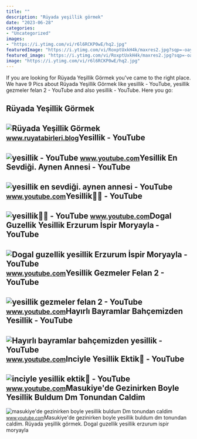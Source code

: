 ```yaml
---
title: ""
description: "Rüyada yeşillik görmek"
date: "2023-06-28"
categories:
- "Uncategorized"
images:
- "https://i.ytimg.com/vi/r6l6RCKP0wE/hq2.jpg"
featuredImage: "https://i.ytimg.com/vi/RoxptUxkH4k/maxres2.jpg?sqp=-oaymwEoCIAKENAF8quKqQMcGADwAQH4AYwCgALgA4oCDAgAEAEYZSBTKFUwDw==&amp;rs=AOn4CLCC2nLMh67m1rOraAl9jbbIfH7R5A"
featured_image: "https://i.ytimg.com/vi/RoxptUxkH4k/maxres2.jpg?sqp=-oaymwEoCIAKENAF8quKqQMcGADwAQH4AYwCgALgA4oCDAgAEAEYZSBTKFUwDw==&amp;rs=AOn4CLCC2nLMh67m1rOraAl9jbbIfH7R5A"
image: "https://i.ytimg.com/vi/r6l6RCKP0wE/hq2.jpg"
---
```


If you are looking for Rüyada Yeşillik Görmek you've came to the right place. We have 9 Pics about Rüyada Yeşillik Görmek like yesillik - YouTube, yesillik gezmeler felan 2 - YouTube and also yesillik - YouTube. Here you go:

Rüyada Yeşillik Görmek
----------------------

 ![Rüyada Yeşillik Görmek](https://www.ruyatabirleri.blog/wp-content/uploads/2019/01/a2-8.jpg) <small>www.ruyatabirleri.blog</small>Yesillik - YouTube
------------------

 ![yesillik - YouTube](https://i.ytimg.com/vi/JivNhpoPb1Y/maxres2.jpg?sqp=-oaymwEoCIAKENAF8quKqQMcGADwAQH4AZQDgALQBYoCDAgAEAEYYSBhKGEwDw==&rs=AOn4CLA64TZGenLXfYUT9aZQetRAsMlO2g) <small>www.youtube.com</small>Yesillik En Sevdiği. Aynen Annesi - YouTube
-------------------------------------------

 ![yesillik en sevdiği. aynen annesi - YouTube](https://i.ytimg.com/vi/RoxptUxkH4k/maxres2.jpg?sqp=-oaymwEoCIAKENAF8quKqQMcGADwAQH4AYwCgALgA4oCDAgAEAEYZSBTKFUwDw==&rs=AOn4CLCC2nLMh67m1rOraAl9jbbIfH7R5A) <small>www.youtube.com</small>Yesillik🎹🎹 - YouTube
--------------------

 ![yesillik🎹🎹 - YouTube](https://i.ytimg.com/vi/r6l6RCKP0wE/hq2.jpg) <small>www.youtube.com</small>Dogal Guzellik Yesillik Erzurum İspir Moryayla - YouTube
--------------------------------------------------------

 ![Dogal guzellik yesillik Erzurum İspir Moryayla - YouTube](https://i.ytimg.com/vi/aOyk8YRIrRE/maxresdefault.jpg) <small>www.youtube.com</small>Yesillik Gezmeler Felan 2 - YouTube
-----------------------------------

 ![yesillik gezmeler felan 2 - YouTube](https://i.ytimg.com/vi/n9DCejNzYVA/maxresdefault.jpg) <small>www.youtube.com</small>Hayırlı Bayramlar Bahçemizden Yesillik - YouTube
------------------------------------------------

 ![Hayırlı bayramlar bahçemizden yesillik - YouTube](https://i.ytimg.com/vi/oSIHXPqcO_Y/maxresdefault.jpg?sqp=-oaymwEmCIAKENAF8quKqQMa8AEB-AH-CYAC0AWKAgwIABABGEYgZShEMA8=&rs=AOn4CLBo5D4ZsQUsBtUwXZ6hQ4-o71Rb8A) <small>www.youtube.com</small>Inciyle Yesillik Ektik🥰 - YouTube
---------------------------------

 ![inciyle yesillik ektik🥰 - YouTube](https://i.ytimg.com/vi/aSJRr2-J68Q/maxresdefault.jpg?sqp=-oaymwEmCIAKENAF8quKqQMa8AEB-AHIAYAC6AKKAgwIABABGGUgZShlMA8=&rs=AOn4CLCXUR7i3Au2Wafqhx8JvUrMRJMTvA) <small>www.youtube.com</small>Masukiye'de Gezinirken Boyle Yesillik Buldum Dm Tonundan Caldim
---------------------------------------------------------------

 ![masukiye'de gezinirken boyle yesillik buldum Dm tonundan caldim](https://i.ytimg.com/vi/2fEOkQZMC6Y/maxresdefault.jpg?sqp=-oaymwEmCIAKENAF8quKqQMa8AEB-AH-CYAC0AWKAgwIABABGFAgXShlMA8=&rs=AOn4CLD8qTk1Gl7_P-H--A20q76nl4v4HA) <small>www.youtube.com</small>Masukiye'de gezinirken boyle yesillik buldum dm tonundan caldim. Rüyada yeşillik görmek. Dogal guzellik yesillik erzurum i̇spir moryayla
